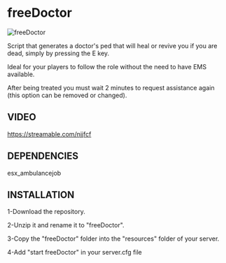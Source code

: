 # freeDoctor
 
![freeDoctor](https://i.ibb.co/Wt1NFvY/Capt4ura.png)

Script that generates a doctor's ped that will heal or revive you if you are dead, simply by pressing the E key.

Ideal for your players to follow the role without the need to have EMS available.

After being treated you must wait 2 minutes to request assistance again (this option can be removed or changed).

## VIDEO

https://streamable.com/njjfcf

## DEPENDENCIES

esx_ambulancejob

## INSTALLATION

1-Download the repository.

2-Unzip it and rename it to "freeDoctor".

3-Copy the "freeDoctor" folder into the "resources" folder of your server.

4-Add "start freeDoctor" in your server.cfg file
